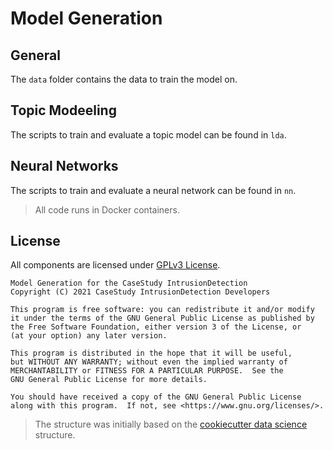 # Model Generation

## General
The `data` folder contains the data to train the model on.

## Topic Modeeling
The scripts to train and evaluate a topic model can be found in `lda`.

## Neural Networks
The scripts to train and evaluate a neural network can be found in `nn`.

> All code runs in Docker containers.

## License
All components are licensed under
[GPLv3 License](https://github.com/CaseStudyIntrusionDetection/ModelGeneration/blob/master/LICENSE).


```
Model Generation for the CaseStudy IntrusionDetection
Copyright (C) 2021 CaseStudy IntrusionDetection Developers

This program is free software: you can redistribute it and/or modify
it under the terms of the GNU General Public License as published by
the Free Software Foundation, either version 3 of the License, or
(at your option) any later version.

This program is distributed in the hope that it will be useful,
but WITHOUT ANY WARRANTY; without even the implied warranty of
MERCHANTABILITY or FITNESS FOR A PARTICULAR PURPOSE.  See the
GNU General Public License for more details.

You should have received a copy of the GNU General Public License
along with this program.  If not, see <https://www.gnu.org/licenses/>.
```


> The structure was initially based on the
> [cookiecutter data science](https://drivendata.github.io/cookiecutter-data-science/) structure.